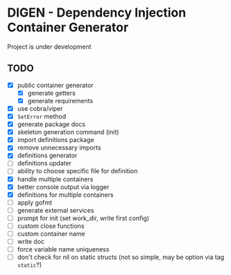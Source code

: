 # DIGEN - Dependency Injection Container Generator

Project is under development

## TODO

* [x] public container generator
    * [x] generate getters
    * [x] generate requirements
* [x] use cobra/viper
* [x] `SetError` method
* [x] generate package docs
* [x] skeleton generation command (init)
* [x] import definitions package
* [x] remove unnecessary imports
* [x] definitions generator
* [ ] definitions updater
* [ ] ability to choose specific file for definition
* [x] handle multiple containers
* [x] better console output via logger
* [x] definitions for multiple containers
* [ ] apply gofmt
* [ ] generate external services
* [ ] prompt for init (set work_dir, write first config)
* [ ] custom close functions
* [ ] custom container name
* [ ] write doc
* [ ] force variable name uniqueness
* [ ] don't check for nil on static structs (not so simple, may be option via tag `static`?)
